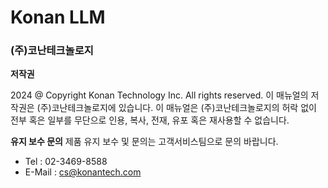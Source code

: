 ﻿# Konan LLM

### (주)코난테크놀로지

**저작권**

2024 @ Copyright Konan Technology Inc. All rights reserved.
이 매뉴얼의 저작권은 (주)코난테크놀로지에 있습니다. 이 매뉴얼은 (주)코난테크놀로지의 허락 없이 전부 혹은 일부를 무단으로 인용, 복사, 전재, 유포 혹은 재사용할 수 없습니다.

**유지 보수 문의**
제품 유지 보수 및 문의는 고객서비스팀으로 문의 바랍니다.

- Tel : 02-3469-8588
- E-Mail : cs@konantech.com


